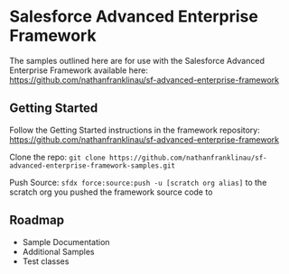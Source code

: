 # Salesforce Advanced Enterprise Framework

The samples outlined here are for use with the Salesforce Advanced Enterprise Framework available here: https://github.com/nathanfranklinau/sf-advanced-enterprise-framework

## Getting Started

Follow the Getting Started instructions in the framework repository: https://github.com/nathanfranklinau/sf-advanced-enterprise-framework

Clone the repo: `git clone https://github.com/nathanfranklinau/sf-advanced-enterprise-framework-samples.git`

Push Source: `sfdx force:source:push -u [scratch org alias]` to the scratch org you pushed the framework source code to

## Roadmap

- Sample Documentation
- Additional Samples
- Test classes